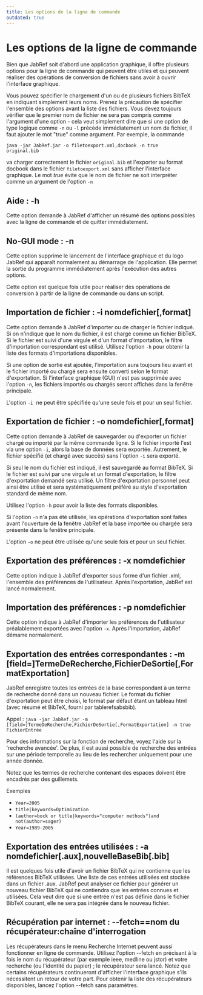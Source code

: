 ```yaml
---
title: Les options de la ligne de commande
outdated: true
---
```


# Les options de la ligne de commande

Bien que JabRef soit d'abord une application graphique, il offre plusieurs options pour la ligne de commande qui peuvent être utiles et qui peuvent réaliser des opérations de conversion de fichiers sans avoir à ouvrir l'interface graphique.

Vous pouvez spécifier le chargement d'un ou de plusieurs fichiers BibTeX en indiquant simplement leurs noms. Prenez la précaution de spécifier l'ensemble des options avant la liste des fichiers. Vous devez toujours vérifier que le premier nom de fichier ne sera pas compris comme l'argument d'une option - cela veut simplement dire que si une option de type logique comme `-n` ou `-l` précède immédiatement un nom de fichier, il faut ajouter le mot "true" comme argument. Par exemple, la commande

`java -jar JabRef.jar -o filetoexport.xml,docbook -n true     original.bib`

va charger correctement le fichier `original.bib` et l'exporter au format docbook dans le fichier `filetoexport.xml` sans afficher l'interface graphique. Le mot *true* évite que le nom de fichier ne soit interpréter comme un argument de l'option `-n`

## Aide : -h

Cette option demande à JabRef d'afficher un résumé des options possibles avec la ligne de commande et de quitter immédiatement.

## No-GUI mode : -n

Cette option supprime le lancement de l'interface graphique et du logo JabRef qui apparaît normalement au démarrage de l'application. Elle permet la sortie du programme immédiatement après l'exécution des autres options.

Cette option est quelque fois utile pour réaliser des opérations de conversion à partir de la ligne de commande ou dans un script.

## Importation de fichier : -i nomdefichier\[,format\]

Cette option demande à JabRef d'importer ou de charger le fichier indiqué. Si on n'indique que le nom du fichier, il est chargé comme un fichier BibTeX. Si le fichier est suivi d'une virgule et d'un format d'importation, le filtre d'importation correspondant est utilisé. Utilisez l'option `-h` pour obtenir la liste des formats d'importations disponibles.

Si une option de sortie est ajoutée, l'importation aura toujours lieu avant et le fichier importé ou chargé sera ensuite converti selon le format d'exportation. Si l'interface graphique (GUI) n'est pas supprimée avec l'option `-n`, les fichiers importés ou chargés seront affichés dans la fenêtre principale.

L'option `-i`  ne peut être spécifiée qu'une seule fois et pour un seul fichier.

## Exportation de fichier : -o nomdefichier\[,format\]

Cette option demande à JabRef de sauvegarder ou d'exporter un fichier chargé ou importé par la même commande ligne. Si le fichier importé l'est via une option `-i`, alors la base de données sera exportée. Autrement, le fichier spécifié (et chargé avec succès) sans l'option `-i` sera exporté.

Si seul le nom du fichier est indiqué, il est sauvegardé au format BibTeX. Si le fichier est suivi par une virgule et un format d'exportation, le filtre d'exportation demandé sera utilisé. Un filtre d'exportation personnel peut ainsi être utilisé et sera systématiquement préféré au style d'exportation standard de même nom.

Utilisez l'option `-h` pour avoir la liste des formats disponibles.

Si l'option `-n` n'a pas été utilisée, les opérations d'exportation sont faites avant l'ouverture de la fenêtre JabRef et la base importée ou chargée sera présente dans la fenêtre principale.

L'option `-o` ne peut être utilisée qu'une seule fois et pour un seul fichier.

## Exportation des préférences : -x nomdefichier

Cette option indique à JabRef d'exporter sous forme d'un fichier .xml, l'ensemble des préférences de l'utilisateur. Après l'exportation, JabRef est lancé normalement.

## Importation des préférences : -p nomdefichier

Cette option indique à JabRef d'importer les préférences de l'utilisateur préalablement exportées avec l'option `-x`. Après l'importation, JabRef démarre normalement.

## Exportation des entrées correspondantes : -m \[field=\]TermeDeRecherche,FichierDeSortie\[,FormatExportation\]

JabRef enregistre toutes les entrées de la base correspondant à un terme de recherche donné dans un nouveau fichier. Le format du fichier d'exportation peut être choisi, le format par défaut étant un tableau html (avec résumé et BibTeX, fourni par tablerefsabsbib).

Appel : `java -jar JabRef.jar -m [field=]TermeDeRecherche,FichierDeSortie[,FormatExportation] -n true FichierEntrée`

Pour des informations sur la fonction de recherche, voyez l'aide sur la 'recherche avancée'. De plus, il est aussi possible de recherche des entrées sur une période temporelle au lieu de les rechercher uniquement pour une année donnée.

Notez que les termes de recherche contenant des espaces doivent être encadrés par des guillemets.

Exemples

-   `Year=2005`
-   `title|keywords=Optimization`
-   `(author=bock or title|keywords="computer methods")and not(author=sager)`
-   `Year=1989-2005`

## Exportation des entrées utilisées : -a nomdefichier\[.aux\],nouvelleBaseBib\[.bib\]

Il est quelques fois utile d'avoir un fichier BibTeX qui ne contienne que les références BibTeX utilisées. Une liste de ces entrées utilisées est stockée dans un fichier .aux. JabRef peut analyser ce fichier pour générer un nouveau fichier BibTeX qui ne contiendra que les entrées connues et utilisées. Cela veut dire que si une entrée n'est pas définie dans le fichier BibTeX courant, elle ne sera pas intégrée dans le nouveau fichier.

## Récupération par internet : --fetch==nom du récupérateur:chaîne d'interrogation

Les récupérateurs dans le menu Recherche Internet peuvent aussi fonctionner en ligne de commande. Utilisez l'option --fetch en précisant à la fois le nom du récupérateur (par exemple ieee, medline ou jstor) et votre recherche (ou l'identité du papier) ; le récupérateur sera lancé. Notez que certains récupérateurs continueront d'afficher l'interface graphique s'ils nécessitent un retour de votre part. Pour obtenir la liste des récupérateurs disponibles, lancez l'option --fetch sans paramètres.
